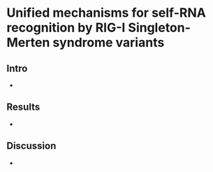 # Unified mechanisms for self-RNA recognition by RIG-I Singleton-Merten syndrome variants

## Intro
- 
## Results 
- 
## Discussion
- 
